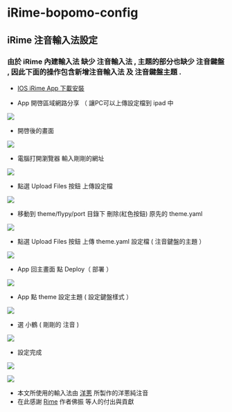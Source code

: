 # iRime-bopomo-config

## iRime 注音輸入法設定

### 由於 iRime 內建輸入法 缺少 注音輸入法 , 主題的部分也缺少 注音鍵盤 , 因此下面的操作包含新增注音輸入法 及 注音鍵盤主題 .


* [IOS iRime App 下載安裝](<https://apps.apple.com/tw/app/irime%E8%BE%93%E5%85%A5%E6%B3%95-%E5%B0%8F%E9%B9%A4%E5%8F%8C%E6%8B%BC%E4%BA%94%E7%AC%94%E9%83%91%E7%A0%81%E8%BE%93%E5%85%A5%E6%B3%95/id1142623977>)

* App 開啓區域網路分享 （ 讓PC可以上傳設定檔到 ipad 中

![](https://github.com/copy0401/irime-bopomo-config/raw/master/images/1_ipad1.jpg)

* 開啓後的畫面

![](https://github.com/copy0401/irime-bopomo-config/raw/master/images/2_ipad2.jpg)

* 電腦打開瀏覽器 輸入剛剛的網址 

![](https://github.com/copy0401/irime-bopomo-config/raw/master/images/3_pc1.png)

* 點選 Upload Files 按鈕 上傳設定檔

![](https://github.com/copy0401/irime-bopomo-config/raw/master/images/4_pc2.png)

* 移動到 theme/flypy/port 目錄下 刪除(紅色按鈕) 原先的 theme.yaml 

![](https://github.com/copy0401/irime-bopomo-config/raw/master/images/5_pc3.png)

* 點選 Upload Files 按鈕 上傳 theme.yaml 設定檔  ( 注音鍵盤的主題 ）

![](https://github.com/copy0401/irime-bopomo-config/raw/master/images/6_pc4.png)

* App 回主畫面 點 Deploy（ 部署 ）

![](https://github.com/copy0401/irime-bopomo-config/raw/master/images/7_ipad3.jpg)

* App 點 theme 設定主題 ( 設定鍵盤樣式 ）

![](https://github.com/copy0401/irime-bopomo-config/raw/master/images/8_ipad4.jpg)

* 選 小鶴  ( 剛剛的 注音 )

![](https://github.com/copy0401/irime-bopomo-config/raw/master/images/9_ipad5.jpg)

* 設定完成

![](https://github.com/copy0401/irime-bopomo-config/raw/master/images/10_ipad6.png)

![](https://github.com/copy0401/irime-bopomo-config/raw/master/images/11_ipad5.png)

* 本文所使用的輸入法由 [洋蔥](https://github.com/oniondelta) 所製作的洋蔥純注音 
* 在此感謝 [Rime](https://github.com/rime) 作者佛振 等人的付出與貢獻 
